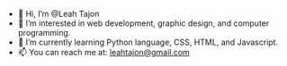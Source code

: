 - 👋 Hi, I’m @Leah Tajon
- 👀 I’m interested in web development, graphic design, and computer programming.
- 🌱 I’m currently learning Python language, CSS, HTML, and Javascript.
- 📫 You can reach me at: leahtajon@gmail.com

<!---
LeahTajon/LeahTajon is a ✨ special ✨ repository because its `README.md` (this file) appears on your GitHub profile.
You can click the Preview link to take a look at your changes.
--->
